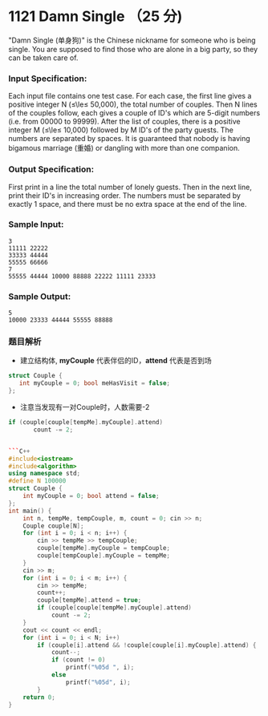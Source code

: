 # 1121 Damn Single （25 分)

"Damn Single (单身狗)" is the Chinese nickname for someone who is being single. You are supposed to find those who are alone in a big party, so they can be taken care of.

### Input Specification:

Each input file contains one test case. For each case, the first line gives a positive integer N (≤\\le≤ 50,000), the total number of couples. Then N lines of the couples follow, each gives a couple of ID's which are 5-digit numbers (i.e. from 00000 to 99999). After the list of couples, there is a positive integer M (≤\\le≤ 10,000) followed by M ID's of the party guests. The numbers are separated by spaces. It is guaranteed that nobody is having bigamous marriage (重婚) or dangling with more than one companion.

### Output Specification:

First print in a line the total number of lonely guests. Then in the next line, print their ID's in increasing order. The numbers must be separated by exactly 1 space, and there must be no extra space at the end of the line.

### Sample Input:

    3
    11111 22222
    33333 44444
    55555 66666
    7
    55555 44444 10000 88888 22222 11111 23333
    

### Sample Output:

    5
    10000 23333 44444 55555 88888

### 题目解析

- 建立结构体, **myCouple** 代表伴侣的ID，**attend** 代表是否到场 
```C++
struct Couple {
   int myCouple = 0; bool meHasVisit = false;
};
```

- 注意当发现有一对Couple时，人数需要-2
```C++
if (couple[couple[tempMe].myCouple].attend)
       count -= 2;


```C++
#include<iostream>
#include<algorithm>
using namespace std;
#define N 100000
struct Couple {
	int myCouple = 0; bool attend = false;
};
int main() {
	int n, tempMe, tempCouple, m, count = 0; cin >> n;
	Couple couple[N];
	for (int i = 0; i < n; i++) {
		cin >> tempMe >> tempCouple;
		couple[tempMe].myCouple = tempCouple;
		couple[tempCouple].myCouple = tempMe;
	}
	cin >> m;
	for (int i = 0; i < m; i++) {
		cin >> tempMe;
		count++;
		couple[tempMe].attend = true;
		if (couple[couple[tempMe].myCouple].attend)
			count -= 2;
	}
	cout << count << endl;
	for (int i = 0; i < N; i++)
		if (couple[i].attend && !couple[couple[i].myCouple].attend) {
			count--;
			if (count != 0)
				printf("%05d ", i);
			else
				printf("%05d", i);
		}
	return 0;
}
```